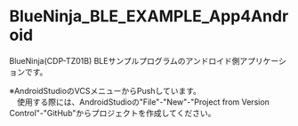 # BlueNinja_BLE_EXAMPLE_App4Android
BlueNinja(CDP-TZ01B) BLEサンプルプログラムのアンドロイド側アプリケーションです。

※AndroidStudioのVCSメニューからPushしています。  
　使用する際には、AndroidStudioの"File"-"New"-"Project from Version Control"-"GitHub"からプロジェクトを作成してください。
